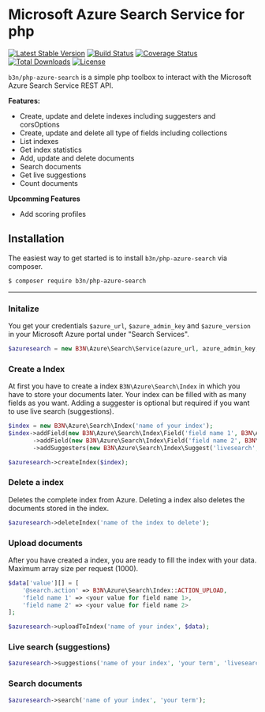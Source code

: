 # Microsoft Azure Search Service for php
[![Latest Stable Version](https://poser.pugx.org/b3n/php-azure-search/v/stable)](https://packagist.org/packages/b3n/php-azure-search)
[![Build Status](https://travis-ci.com/benjaminhirsch/azure-search-php.svg?branch=master)](http://travis-ci.org/b3n/php-azure-search)
[![Coverage Status](https://coveralls.io/repos/github/benjaminhirsch/azure-search-php/badge.svg?branch=master)](https://coveralls.io/github/zendframework/zend-http?branch=master)
[![Total Downloads](https://poser.pugx.org/b3n/php-azure-search/downloads)](https://packagist.org/packages/b3n/php-azure-search)
[![License](https://poser.pugx.org/b3n/php-azure-search/license)](https://packagist.org/packages/b3n/php-azure-search)

`b3n/php-azure-search` is a simple php toolbox to interact with the Microsoft Azure Search Service REST API.

**Features:**
- Create, update and delete indexes including suggesters and corsOptions
- Create, update and delete all type of fields including collections
- List indexes
- Get index statistics
- Add, update and delete documents
- Search documents
- Get live suggestions
- Count documents

 **Upcomming Features**
 * Add scoring profiles

## Installation
The easiest way to get started is to install `b3n/php-azure-search` via composer.
```bash
$ composer require b3n/php-azure-search
```
---

### Initalize
You get your credentials `$azure_url`, `$azure_admin_key` and `$azure_version` in your Microsoft Azure portal under "Search Services".
```php
$azuresearch = new B3N\Azure\Search\Service(azure_url, azure_admin_key, azure_version);
```

### Create a Index
At first you have to create a index `B3N\Azure\Search\Index` in which you have to store your documents later. Your index can be filled with as many fields as you want. Adding a suggester is optional but required if you want to use live search (suggestions).

```php
$index = new B3N\Azure\Search\Index('name of your index');
$index->addField(new B3N\Azure\Search\Index\Field('field name 1', B3N\Azure\Search\Index\Field::TYPE_STRING, true))
       ->addField(new B3N\Azure\Search\Index\Field('field name 2', B3N\Azure\Search\Index\Field::TYPE_STRING))
       ->addSuggesters(new B3N\Azure\Search\Index\Suggest('livesearch', ['field name(s)']));

$azuresearch->createIndex($index);
```

### Delete a index
Deletes the complete index from Azure. Deleting a index also deletes the documents stored in the index.
```php
$azuresearch->deleteIndex('name of the index to delete');
```

### Upload documents
After you have created a index, you are ready to fill the index with your data. Maximum array size per request (1000).
```php
$data['value'][] = [
    '@search.action' => B3N\Azure\Search\Index::ACTION_UPLOAD,
    'field name 1' => <your value for field name 1>,
    'field name 2' => <your value for field name 2>
];

$azuresearch->uploadToIndex('name of your index', $data);
```

### Live search (suggestions)
```php
$azuresearch->suggestions('name of your index', 'your term', 'livesearch')
```

### Search documents
```php
$azuresearch->search('name of your index', 'your term');
```
